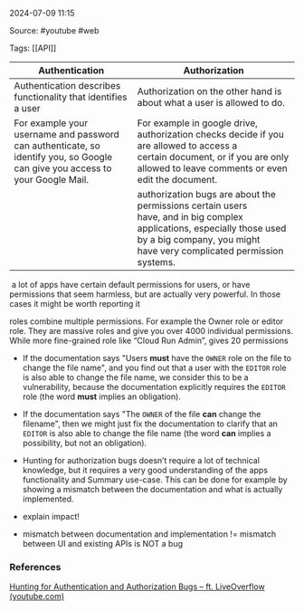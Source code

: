 
2024-07-09 11:15

Source: #youtube #web 

Tags: [[API]] 

| Authentication                                                                                                               | Authorization                                                                                                                                                                                 |
| ---------------------------------------------------------------------------------------------------------------------------- | --------------------------------------------------------------------------------------------------------------------------------------------------------------------------------------------- |
| Authentication describes functionality that identifies a user                                                                | Authorization on the other hand is about what a user is allowed to do.                                                                                                                        |
| For example your username and password can authenticate, so identify you, so Google can give you access to your Google Mail. | For example in google drive, authorization checks decide if you are allowed to access a certain document, or if you are only allowed to leave comments or even edit the document.             |
|                                                                                                                              | authorization bugs are about the permissions certain users have, and in big complex applications, especially those used by a big company, you might have very complicated permission systems. |
 a lot of apps have certain default permissions for users, or have permissions that seem harmless, but are actually very powerful. In those cases it might be worth reporting it

roles combine multiple permissions. For example the Owner role or editor role. They are massive roles and give you over 4000 individual permissions. While more fine-grained role like “Cloud Run Admin”, gives 20 permissions

- If the documentation says "Users **must** have the `OWNER` role on the file to change the file name", and you find out that a user with the `EDITOR` role is also able to change the file name, we consider this to be a vulnerability, because the documentation explicitly requires the `EDITOR` role (the word **must** implies an obligation).
- If the documentation says "The `OWNER` of the file **can** change the filename", then we might just fix the documentation to clarify that an `EDITOR` is also able to change the file name (the word **can** implies a possibility, but not an obligation).

- Hunting for authorization bugs doesn’t require a lot of technical knowledge, but it requires a very good understanding of the apps functionality and Summary use-case. This can be done for example by showing a mismatch between the documentation and what is actually implemented.
- explain impact! 
- mismatch between documentation and implementation != mismatch between UI and existing APIs is NOT a bug
### References

[Hunting for Authentication and Authorization Bugs – ft. LiveOverflow (youtube.com)](https://www.youtube.com/watch?v=9xU8j09SScQ)


